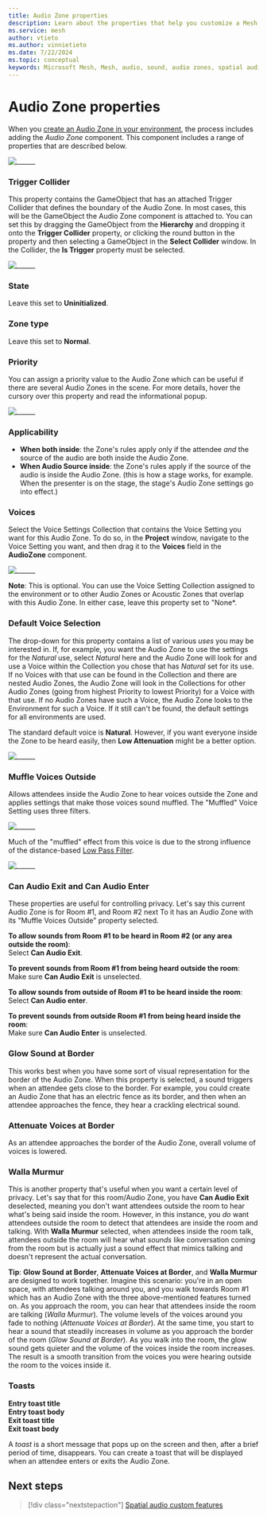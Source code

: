 ```yaml
---
title: Audio Zone properties
description: Learn about the properties that help you customize a Mesh Audio Zone. 
ms.service: mesh
author: vtieto
ms.author: vinnietieto
ms.date: 7/22/2024
ms.topic: conceptual
keywords: Microsoft Mesh, Mesh, audio, sound, audio zones, spatial audio, spatialization, voices, 3D audio, surround sound, acoustics
---
```


# Audio Zone properties

When you [create an Audio Zone in your environment](./create-zones-and-environment-audio.md#create-an-audio-zone), the process includes adding the *Audio Zone* component. This component includes a range of properties that are described below.

![______](../../../media/enhance-your-environment/audio-zones/057-audio-zone-properties.png)

### Trigger Collider 

This property contains the GameObject that has an attached Trigger Collider that defines the boundary of the Audio Zone. In most cases, this will be the GameObject the Audio Zone component is attached to. You can set this by dragging the GameObject from the **Hierarchy** and dropping it onto the **Trigger Collider** property, or clicking the round button in the property and then selecting a GameObject in the **Select Collider** window. In the Collider, the **Is Trigger** property must be selected.

![______](../../../media/enhance-your-environment/audio-zones/087-is-trigger.png)

### State

Leave this set to **Uninitialized**.

### Zone type 

Leave this set to **Normal**.

### Priority 

You can assign a priority value to the Audio Zone which can be useful if there are several Audio Zones in the scene. For more details, hover the cursory over this property and read the informational popup.

![______](../../../media/enhance-your-environment/audio-zones/058-priority.png)

### Applicability

- **When both inside**: the Zone's rules apply only if the attendee *and* the source of the audio are both inside the Audio Zone.
- **When Audio Source inside**: the Zone's rules apply if the source of the audio is inside the Audio Zone. (this is how a stage works, for example. When the presenter is on the stage, the stage's Audio Zone settings go into effect.) 

### Voices

Select the Voice Settings Collection that contains the Voice Setting you want for this Audio Zone. To do so, in the **Project** window, navigate to the Voice Setting you want, and then drag it to the **Voices** field in the **AudioZone** component. 

![______](../../../media/enhance-your-environment/audio-zones/066-voice-setting.png)

**Note**: This is optional. You can use the Voice Setting Collection assigned to the environment or to other Audio Zones or Acoustic Zones that overlap with this Audio Zone. In either case, leave this property set to "None*.

### Default Voice Selection

The drop-down for this property contains a list of various *uses* you may be interested in. If, for example, you want the Audio Zone to use the settings for the *Natural* use, select *Natural* here and the Audio Zone will look for and use a Voice within the Collection you chose that has *Natural* set for its use. If no Voices with that use can be found in the Collection and there are nested Audio Zones, the Audio Zone will look in the Collections for other Audio Zones (going from highest Priority to lowest Priority) for a Voice with that use. If no Audio Zones have such a Voice, the Audio Zone looks to the Environment for such a Voice. If it still can't be found, the default settings for all environments are used.

The standard default voice is **Natural**. However, if you want everyone inside the Zone to be heard easily, then **Low Attenuation** might be a better option.

![______](../../../media/enhance-your-environment/audio-zones/059-low-atten.png)

### Muffle Voices Outside 

Allows attendees inside the Audio Zone to hear voices outside the Zone and applies settings that make those voices sound muffled. The "Muffled" Voice Setting uses three filters.

![______](../../../media/enhance-your-environment/audio-zones/060-muffled.png)

Much of the "muffled" effect from this voice is due to the strong influence of the distance-based [Low Pass Filter](https://docs.unity3d.com/Manual/class-AudioLowPassFilter.html).

 ![______](../../../media/enhance-your-environment/audio-zones/061-muffled-low-pass-filter.png)

### Can Audio Exit and Can Audio Enter 

These properties are useful for controlling privacy. Let's say this current Audio Zone is for Room #1, and Room #2 next To it has an Audio Zone with its "Muffle Voices Outside" property selected. 

**To allow sounds from Room #1 to be heard in Room #2 (or any area outside the room)**:  
Select **Can Audio Exit**. 
    
**To prevent sounds from Room #1 from being heard outside the room**:  
Make sure **Can Audio Exit** is unselected. 
    
**To allow sounds from outside of Room #1 to be heard inside the room**:  
Select **Can Audio enter**.
    
**To prevent sounds from outside Room #1 from being heard inside the room**:  
Make sure **Can Audio Enter** is unselected.

### Glow Sound at Border 

This works best when you have some sort of visual representation for the border of the Audio Zone. When this property is selected, a sound triggers when an attendee gets close to the border. For example, you could create an Audio Zone that has an electric fence as its border, and then when an attendee approaches the fence, they hear a crackling electrical sound.

### Attenuate Voices at Border 

As an attendee approaches the border of the Audio Zone, overall volume of voices is lowered.

### Walla Murmur 

This is another property that's useful when you want a certain level of privacy. Let's say that for this room/Audio Zone, you have **Can Audio Exit** deselected, meaning you don't want attendees outside the room to hear what's being said inside the room. However, in this instance, you *do* want attendees outside the room to detect that attendees are inside the room and talking. With **Walla Murmur** selected, when attendees inside the room talk, attendees outside the room will hear what *sounds* like conversation coming from the room but is actually just a sound effect that mimics talking and doesn't represent the actual conversation.

**Tip**: **Glow Sound at Border**, **Attenuate Voices at Border**, and **Walla Murmur** are designed to work together. Imagine this scenario: you're in an open space, with attendees talking around you, and you walk towards Room #1 which has an Audio Zone with the three above-mentioned features turned on. As you approach the room, you can hear that attendees inside the room are talking (*Walla Murmur*). The volume levels of the voices around you fade to nothing (*Attenuate Voices at Border*). At the same time, you start to hear a sound that steadily increases in volume as you approach the border of the room (*Glow Sound at Border*). As you walk into the room, the glow sound gets quieter and the volume of the voices inside the room increases. The result is a smooth transition from the voices you were hearing outside the room to the voices inside it.

### Toasts

**Entry toast title**  
**Entry toast body**  
**Exit toast title**  
**Exit toast body**

A *toast* is a short message that pops up on the screen and then, after a brief period of time, disappears. You can create a toast that will be displayed when an attendee enters or exits the Audio Zone. 

## Next steps

> [!div class="nextstepaction"]
> [Spatial audio custom features](spatial-audio-custom-features.md)
